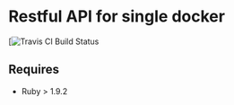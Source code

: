 # Restful API for single docker
[![Travis CI Build Status](https://travis-ci.org/akirapanda/docker-captain.svg)
## Requires
* Ruby > 1.9.2
